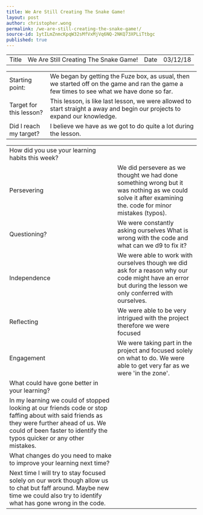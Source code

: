 ```yaml
---
title: We Are Still Creating The Snake Game!
layout: post
author: christopher.wong
permalink: /we-are-still-creating-the-snake-game!/
source-id: 1ytILmZnmcKpqW32sMfVxMjVq6NQ-2NKQ73XPLiTtbgc
published: true
---
```

<table>
  <tr>
    <td>Title</td>
    <td>We Are Still Creating The Snake Game!</td>
    <td>Date</td>
    <td>03/12/18</td>
  </tr>
</table>


<table>
  <tr>
    <td>Starting point:</td>
    <td>We began by getting the Fuze box, as usual, then we started off on the game and ran the game a few times to see what we have done so far.</td>
  </tr>
  <tr>
    <td>Target for this lesson?</td>
    <td>This lesson, is like last lesson, we were allowed to start straight a away and begin our projects to expand our knowledge.</td>
  </tr>
  <tr>
    <td>Did I reach my target? </td>
    <td>I believe we have as we got to do quite a lot during the lesson.</td>
  </tr>
</table>


<table>
  <tr>
    <td>How did you use your learning habits this week?</td>
    <td></td>
  </tr>
  <tr>
    <td>Persevering</td>
    <td>We did persevere as we thought we had done something wrong but it was nothing as we could solve it after examining the. code for minor mistakes (typos).</td>
  </tr>
  <tr>
    <td>Questioning?</td>
    <td>We were constantly asking ourselves What is wrong with the code and what can we d9 to fix it?</td>
  </tr>
  <tr>
    <td>Independence</td>
    <td>We were able to work with ourselves though we did ask for a reason why our code might have an error but during the lesson we only conferred with ourselves. </td>
  </tr>
  <tr>
    <td>Reflecting</td>
    <td>We were able to be very intrigued with the project therefore we were focused</td>
  </tr>
  <tr>
    <td>Engagement</td>
    <td>We were taking part in the project and focused solely on what to do. We were able to get very far as we were 'in the zone'.</td>
  </tr>
  <tr>
    <td>What could have gone better in your learning?</td>
    <td></td>
  </tr>
  <tr>
    <td>In my learning we could of stopped looking at our friends code or stop faffing about with said friends as they were further ahead of us. We could of been faster to identify the typos quicker or any other mistakes.</td>
    <td></td>
  </tr>
  <tr>
    <td>What changes do you need to make to improve your learning next time?</td>
    <td></td>
  </tr>
  <tr>
    <td>Next time I will try to stay focused solely on our work though allow us to chat but faff around. Maybe new time we could also try to identify what has gone wrong in the code.</td>
    <td></td>
  </tr>
</table>


